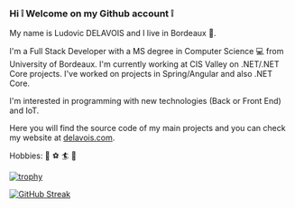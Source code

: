 ### Hi :grey_exclamation: Welcome on my Github account :grey_exclamation:

My name is Ludovic DELAVOIS and I live in Bordeaux :wine_glass:.

I'm a Full Stack Developer with a MS degree in Computer Science :computer: from University of Bordeaux. I'm currently working at CIS Valley on .NET/.NET Core projects. I've worked on projects in Spring/Angular and also .NET Core.

I'm interested in programming with new technologies (Back or Front End) and IoT. 

Here you will find the source code of my main projects and you can check my website at [delavois.com](https://delavois.com).

Hobbies: :tennis: :soccer: :surfer: :ski: 

[![trophy](https://github-profile-trophy.vercel.app/?username=ldelavois)](https://github.com/ldelavois/github-profile-trophy)

[![GitHub Streak](https://github-readme-streak-stats.herokuapp.com/?user=ldelavois)](https://github.com/ldelavois/github-readme-streak-stats)

<!--![Metrics](https://metrics.lecoq.io/ldelavois?template=classic&base.activity=0&base.community=0&base.repositories=0&base.metadata=0&activity=1&languages=1&isocalendar=1&isocalendar.duration=half-year&activity.limit=5&activity.days=14&activity.filter=all&config.timezone=Europe%2FParis&config.animated=true) -->



<!--
**ldelavois/ldelavois** is a ✨ _special_ ✨ repository because its `README.md` (this file) appears on your GitHub profile.

Here are some ideas to get you started:

- 🔭 I’m currently working on ...
- 🌱 I’m currently learning ...
- 👯 I’m looking to collaborate on ...
- 🤔 I’m looking for help with ...
- 💬 Ask me about ...
- 📫 How to reach me: ...
- 😄 Pronouns: ...
- ⚡ Fun fact: ...
-->
